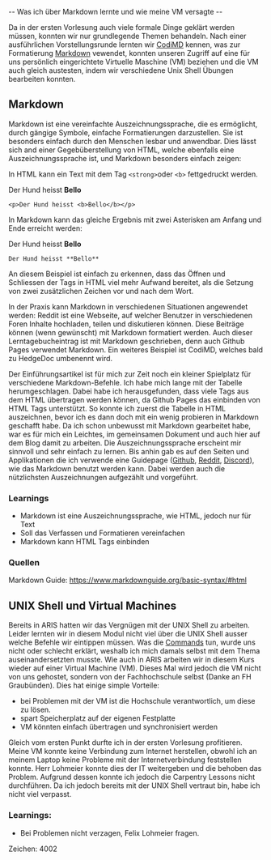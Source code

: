 -- Was ich über Markdown lernte und wie meine VM versagte --

Da in der ersten Vorlesung auch viele formale Dinge geklärt werden müssen, konnten wir nur grundlegende Themen behandeln. Nach einer ausführlichen Vorstellungsrunde lernten wir [CodiMD](https://pad.gwdg.de/) kennen, was zur Formatierung [Markdown](https://www.markdownguide.org/basic-syntax/) vewendet, konnten unseren Zugriff auf eine für uns persönlich eingerichtete Virtuelle Maschine (VM) beziehen und die VM auch gleich austesten, indem wir verschiedene Unix Shell Übungen bearbeiten konnten.

## Markdown
Markdown ist eine vereinfachte Auszeichnungssprache, die es ermöglicht, durch gängige Symbole, einfache Formatierungen darzustellen. Sie ist besonders einfach durch den Menschen lesbar und anwendbar. Dies lässt sich and einer Gegebüberstellung von HTML, welche ebenfalls eine Auszeichnungssprache ist, und Markdown besonders einfach zeigen:

In HTML kann ein Text mit dem Tag `<strong>`oder `<b>` fettgedruckt werden.
<p>Der Hund heisst <b>Bello</b></p>

    <p>Der Hund heisst <b>Bello</b></p>

In Markdown kann das gleiche Ergebnis mit zwei Asterisken am Anfang und Ende erreicht werden:

Der Hund heisst **Bello**

    Der Hund heisst **Bello**

An diesem Beispiel ist einfach zu erkennen, dass das Öffnen und Schliessen der Tags in HTML viel mehr Aufwand bereitet, als die Setzung von zwei zusätzlichen Zeichen vor und nach dem Wort.


In der Praxis kann Markdown in verschiedenen Situationen angewendet werden: Reddit ist eine Webseite, auf welcher Benutzer in verschiedenen Foren Inhalte hochladen, teilen und diskutieren können. Diese Beiträge können (wenn gewünscht) mit Markdown formatiert werden. Auch dieser Lerntagebucheintrag ist mit Markdown geschrieben, denn auch Github Pages verwendet Markdown. Ein weiteres Beispiel ist CodiMD, welches bald zu HedgeDoc umbenennt wird.

Der Einführungsartikel ist für mich zur Zeit noch ein kleiner Spielplatz für verschiedene Markdown-Befehle. Ich habe mich lange mit der Tabelle herumgeschlagen. Dabei habe ich herausgefunden, dass viele Tags aus dem HTML übertragen werden können, da Github Pages das einbinden von HTML Tags unterstützt. So konnte ich zuerst die Tabelle in HTML auszeichnen, bevor ich es dann doch mit ein wenig probieren in Markdown geschafft habe. Da ich schon unbewusst mit Markdown gearbeitet habe, war es für mich ein Leichtes, im gemeinsamen Dokument und auch hier auf dem Blog damit zu arbeiten. Die Auszeichnungssprache erscheint mir sinnvoll und sehr einfach zu lernen. Bis anhin gab es auf den Seiten und Applikationen die ich verwende eine Guidepage ([Github](https://guides.github.com/features/mastering-markdown/), [Reddit](https://www.reddit.com/wiki/markdown), [Discord](https://support.discord.com/hc/de/articles/210298617-Markdown-Text-101-Chat-Formatierung-Fett-Kursiv-Unterstrichen)), wie das Markdown benutzt werden kann. Dabei werden auch die nützlichsten Auszeichnungen aufgezählt und vorgeführt.

### Learnings
- Markdown ist eine Auszeichnungssprache, wie HTML, jedoch nur für Text
- Soll das Verfassen und Formatieren vereinfachen
- Markdown kann HTML Tags einbinden

### Quellen
Markdown Guide: <https://www.markdownguide.org/basic-syntax/#html>


## UNIX Shell und Virtual Machines
Bereits in ARIS hatten wir das Vergnügen mit der UNIX Shell zu arbeiten. Leider lernten wir in diesem Modul nicht viel über die UNIX Shell ausser welche Befehle wir eintippen müssen. Was die [Commands](https://librarycarpentry.org/lc-shell/reference.html) tun, wurde uns nicht oder schlecht erklärt, weshalb ich mich damals selbst mit dem Thema auseinandersetzten musste. Wie auch in ARIS arbeiten wir in diesem Kurs wieder auf einer Virtual Machine (VM). Dieses Mal wird jedoch die VM nicht von uns gehostet, sondern von der Fachhochschule selbst (Danke an FH Graubünden). Dies hat einige simple Vorteile:
- bei Problemen mit der VM ist die Hochschule verantwortlich, um diese zu lösen.
- spart Speicherplatz auf der eigenen Festplatte
- VM könnten einfach übertragen und synchronisiert werden

Gleich vom ersten Punkt durfte ich in der ersten Vorlesung profitieren. Meine VM konnte keine Verbindung zum Internet herstellen, obwohl ich an meinem Laptop keine Probleme mit der Internetverbindung feststellen konnte. Herr Lohmeier konnte dies der IT weitergeben und die behoben das Problem. Aufgrund dessen konnte ich jedoch die Carpentry Lessons nicht durchführen. Da ich jedoch bereits mit der UNIX Shell vertraut bin, habe ich nicht viel verpasst.

### Learnings:
- Bei Problemen nicht verzagen, Felix Lohmeier fragen.

Zeichen: 4002
